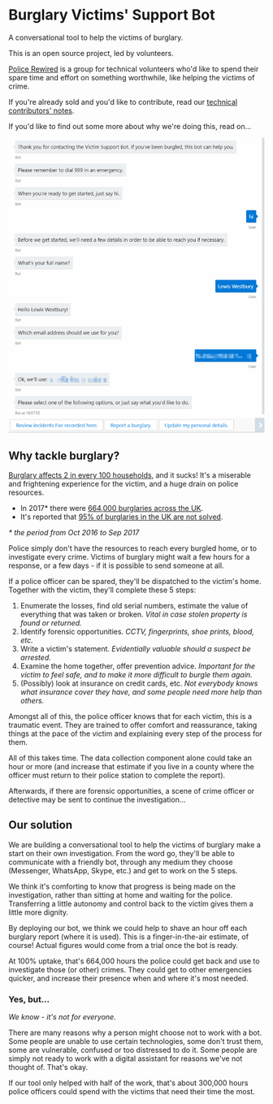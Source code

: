 # Burglary Victims' Support Bot

A conversational tool to help the victims of burglary.

This is an open source project, led by volunteers.

[Police Rewired](https://policerewired.org) is a group for technical volunteers who'd like to spend their spare time and effort on something worthwhile, like helping the victims of crime.

If you're already sold and you'd like to contribute, read our [technical contributors' notes](CONTRIBUTE.md).

If you'd like to find out some more about why we're doing this, read on...

![A conversation with our Bot](images/bot-in-emulator.png)

## Why tackle burglary?

[Burglary affects 2 in every 100 households](https://www.ons.gov.uk/peoplepopulationandcommunity/crimeandjustice/articles/overviewofburglaryandotherhouseholdtheft/englandandwales), and it sucks! It's a miserable and frightening experience for the victim, and a huge drain on police resources.

* In 2017* there were [664,000 burglaries across the UK](https://www.ons.gov.uk/peoplepopulationandcommunity/crimeandjustice/bulletins/crimeinenglandandwales/yearendingseptember2017#overview-of-crime).
* It's reported that [95% of burglaries in the UK are not solved](https://www.theguardian.com/uk-news/2018/jun/17/figures-less-than-5-of-burglaries-and-robberies-in-uk-solved).

_* the period from Oct 2016 to Sep 2017_

Police simply don't have the resources to reach every burgled home, or to investigate every crime. Victims of burglary might wait a few hours for a response, or a few days - if it is possible to send someone at all.

If a police officer can be spared, they'll be dispatched to the victim's home. Together with the victim, they'll complete these 5 steps:

1. Enumerate the losses, find old serial numbers, estimate the value of everything that was taken or broken. _Vital in case stolen property is found or returned._
2. Identify forensic opportunities. _CCTV, fingerprints, shoe prints, blood, etc._
3. Write a victim's statement. _Evidentially valuable should a suspect be arrested._
4. Examine the home together, offer prevention advice. _Important for the victim to feel safe, and to make it more difficult to burgle them again._
5. (Possibly) look at insurance on credit cards, etc. _Not everybody knows what insurance cover they have, and some people need more help than others._

Amongst all of this, the police officer knows that for each victim, this is a traumatic event. They are trained to offer comfort and reassurance, taking things at the pace of the victim and explaining every step of the process for them.

All of this takes time. The data collection component alone could take an hour or more (and increase that estimate if you live in a county where the officer must return to their police station to complete the report).

Afterwards, if there are forensic opportunities, a scene of crime officer or detective may be sent to continue the investigation...

## Our solution

We are building a conversational tool to help the victims of burglary make a start on their own investigation. From the word go, they'll be able to communicate with a friendly bot, through any medium they choose (Messenger, WhatsApp, Skype, etc.) and get to work on the 5 steps.

We think it's comforting to know that progress is being made on the investigation, rather than sitting at home and waiting for the police. Transferring a little autonomy and control back to the victim gives them a little more dignity.

By deploying our bot, we think we could help to shave an hour off each burglary report (where it is used). This is a finger-in-the-air estimate, of course! Actual figures would come from a trial once the bot is ready.

At 100% uptake, that's 664,000 hours the police could get back and use to investigate those (or other) crimes. They could get to other emergencies quicker, and increase their presence when and where it's most needed.

### Yes, but...

_We know - it's not for everyone._

There are many reasons why a person might choose not to work with a bot. Some people are unable to use certain technologies, some don't trust them, some are vulnerable, confused or too distressed to do it. Some people are simply not ready to work with a digital assistant for reasons we've not thought of. That's okay.

If our tool only helped with half of the work, that's about 300,000 hours police officers could spend with the victims that need their time the most.
